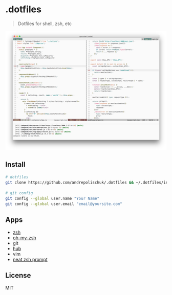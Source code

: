 # .dotfiles

> Dotfiles for shell, zsh, etc

![](screenshot.png)

## Install

```sh
# dotfiles
git clone https://github.com/andrepolischuk/.dotfiles && ~/.dotfiles/init

# git config
git config --global user.name "Your Name"
git config --global user.email "email@yoursite.com"
```

## Apps

* [zsh][zsh]
* [oh-my-zsh][oh-my-zsh]
* git
* [hub][hub]
* vim
* [neat zsh prompt][neat]

## License

MIT

[zsh]: http://www.zsh.org/
[oh-my-zsh]: https://github.com/robbyrussell/oh-my-zsh
[hub]: https://github.com/github/hub
[neat]: https://github.com/andrepolischuk/neat
